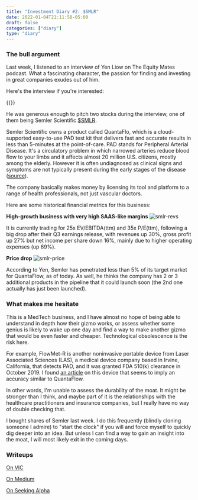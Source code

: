 ```yaml
---
title: "Investment Diary #2: $SMLR"
date: 2022-01-04T21:11:58-05:00
draft: false
categories: ["diary"]
type: "diary"
---
```


### The bull argument

Last week, I listened to an interview of Yen Liow on The Equity Mates podcast. What a fascinating character, the passion for finding and investing in great companies exudes out of him.

Here's the interview if you're interested:

{{<youtube Ei03z7-aIJg>}}

He was generous enough to pitch two stocks during the interview, one of them being Semler Scientific [$SMLR](https://finance.yahoo.com/quote/SMLR?p=SMLR&.tsrc=fin-srch).

Semler Scientific owns a product called QuantaFlo, which is a cloud-supported easy-to-use PAD test kit that delivers fast and accurate results in less than 5-minutes at the point-of-care. PAD stands for Peripheral Arterial Disease. It's a circulatory problem in which narrowed arteries reduce blood flow to your limbs and it affects almost 20 million U.S. citizens, mostly among the elderly. However it is often undiagnosed as clinical signs and symptoms are not typically present during the early stages of the disease ([source](https://www.semlerscientific.com/quantaflo)).

The company basically makes money by licensing its tool and platform to a range of health professionals, not just vascular doctors.

Here are some historical financial metrics for this business:

**High-growth business with very high SAAS-like margins**
![smlr-revs](/images/smlr-revs.png)

It is currently trading for 25x EV/EBITDA(ttm) and 35x P/E(ttm), following a big drop after their Q3 earnings release, with revenues up 30%, gross profit up 27% but net income per share down 16%, mainly due to higher operating expenses (up 69%).

**Price drop**
![smlr-price](/images/smlr-price.png)

According to Yen, Semler has penetrated less than 5% of its target market for QuantaFlow, as of today. As well, he thinks the company has 2 or 3 additional products in the pipeline that it could launch soon (the 2nd one actually has just been launched).

### What makes me hesitate

This is a MedTech business, and I have almost no hope of being able to understand in depth how their gizmo works, or assess whether some genius is likely to wake up one day and find a way to make another gizmo that would be even faster and cheaper. Technological obsolescence is the risk here.

For example, FlowMet-R is another noninvasive portable device from Laser Associated Sciences (LAS), a medical device company based in Irvine, California, that detects PAD, and it was granted FDA 510(k) clearance in October 2019. I found [an article](https://www.sciencedirect.com/science/article/pii/S1051044320307727) on this device that seems to imply an accuracy similar to QuantaFlow.

In other words, I'm unable to assess the durability of the moat. It might be stronger than I think, and maybe part of it is the relationships with the healthcare practitioners and insurance companies, but I really have no way of double checking that.

I bought shares of Semler last week. I do this frequently (blindly cloning someone I admire) to "start the clock" if you will and force myself to quickly dig deeper into an idea. But unless I can find a way to gain an insight into the moat, I will most likely exit in the coming days.

### Writeups

[On VIC](https://valueinvestorsclub.com/idea/SEMLER_SCIENTIFIC_INC/5318827032)

[On Medium](https://medium.com/@brett.schafer/semler-scientific-a-deep-dive-9a732bdbf207)

[On Seeking Alpha](https://seekingalpha.com/article/4459799-semler-scientific-smlr-stock-medical-device-rapidly-growing)










